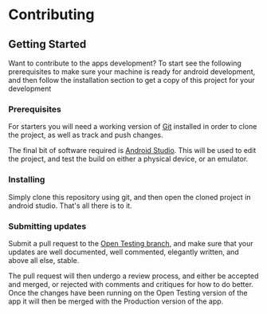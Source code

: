 # Contributing

## Getting Started

Want to contribute to the apps development? 
To start see the following prerequisites to make sure your machine is ready for android development, and then follow the installation section to get a copy of this project for your development

### Prerequisites

For starters you will need a working version of [Git](https://git-scm.com) installed in order to clone the project, as well as track and push changes. 

The final bit of software required is [Android Studio](https://developer.android.com/studio). This will be used to edit the project, and test the build on either a physical device, or an emulator.

### Installing

Simply clone this repository using git, and then open the cloned project in android studio. That's all there is to it.

### Submitting updates
Submit a pull request to the [Open Testing branch](https://github.com/yeSpud/MACSTransitApp/tree/Open-Testing), and make sure that your updates are well documented, well commented, elegantly written, and above all else, stable.

The pull request will then undergo a review process, and either be accepted and merged, or rejected with comments and critiques for how to do better.
Once the changes have been running on the Open Testing version of the app it will then be merged with the Production version of the app.